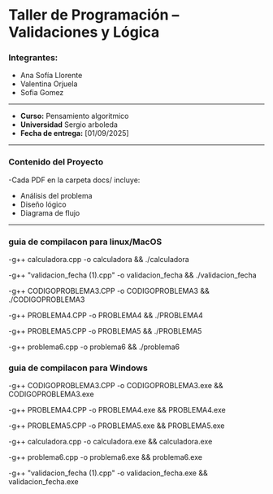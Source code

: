 # Taller de Programación – Validaciones y Lógica

###  Integrantes:

- Ana Sofía Llorente 
- Valentina Orjuela
- Sofia Gomez 

---

- **Curso:** Pensamiento algoritmico
-  **Universidad** Sergio arboleda
- **Fecha de entrega:** [01/09/2025]

---

 ###  Contenido del Proyecto


-Cada PDF en la carpeta docs/ incluye:

- Análisis del problema 
- Diseño lógico 
- Diagrama de flujo
---
### guia de compilacon para linux/MacOS

-g++ calculadora.cpp -o calculadora && ./calculadora

-g++ "validacion_fecha (1).cpp" -o validacion_fecha && ./validacion_fecha

-g++ CODIGOPROBLEMA3.CPP -o CODIGOPROBLEMA3 && ./CODIGOPROBLEMA3

-g++ PROBLEMA4.CPP -o PROBLEMA4 && ./PROBLEMA4

-g++ PROBLEMA5.CPP -o PROBLEMA5 && ./PROBLEMA5

-g++ problema6.cpp -o problema6 && ./problema6

### guia de compilacon para Windows 

-g++ CODIGOPROBLEMA3.CPP -o CODIGOPROBLEMA3.exe && CODIGOPROBLEMA3.exe

-g++ PROBLEMA4.CPP -o PROBLEMA4.exe && PROBLEMA4.exe

-g++ PROBLEMA5.CPP -o PROBLEMA5.exe && PROBLEMA5.exe

-g++ calculadora.cpp -o calculadora.exe && calculadora.exe

-g++ problema6.cpp -o problema6.exe && problema6.exe

-g++ "validacion_fecha (1).cpp" -o validacion_fecha.exe && validacion_fecha.exe


